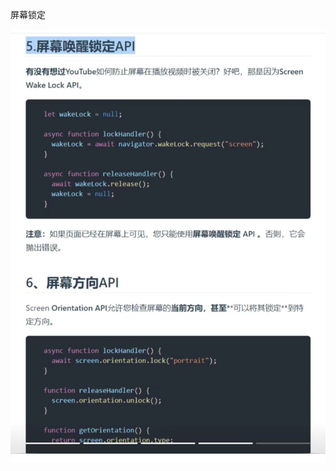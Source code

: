 屏幕锁定

![e777646bdc99d277a7c734ed4551a6e.jpg](https://raw.githubusercontent.com/xxxsjan/pic-bed/main/202305151246739.jpeg)
